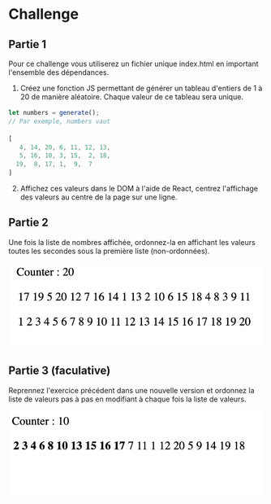 # Challenge

## Partie 1

Pour ce challenge vous utiliserez un fichier unique index.html en important l'ensemble des dépendances.

1. Créez une fonction JS permettant de générer un tableau d'entiers de 1 à 20 de manière aléatoire. Chaque valeur de ce tableau sera unique.

```js
let numbers = generate();
// Par exemple, numbers vaut 

[
   4, 14, 20, 6, 11, 12, 13,
   5, 16, 10, 3, 15,  2, 18,
  19,  8, 17, 1,  9,  7
]
```

2. Affichez ces valeurs dans le DOM à l'aide de React, centrez l'affichage des valeurs au centre de la page sur une ligne.

## Partie 2

Une fois la liste de nombres affichée, ordonnez-la en affichant les valeurs toutes les secondes sous la première liste (non-ordonnées).

![liste_ordonnees](images/liste_ordonnees.png)

## Partie 3 (faculative)

Reprennez l'exercice précédent dans une nouvelle version et ordonnez la liste de valeurs pas à pas en modifiant à chaque fois la liste de valeurs.

![liste_ordonnees](images/liste_ordonnee_pas_pas.png)
